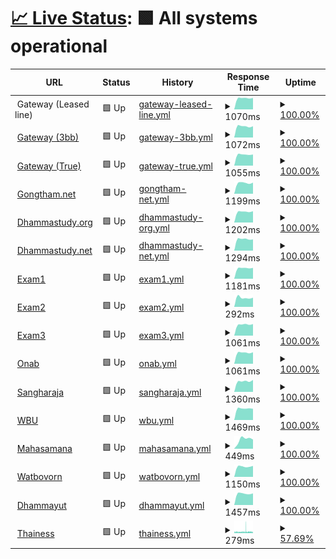 # [📈 Live Status](https://up.wbu.world): <!--live status--> **🟩 All systems operational**

<!--start: status pages-->
<!-- This summary is generated by Upptime (https://github.com/upptime/upptime) -->
<!-- Do not edit this manually, your changes will be overwritten -->
<!-- prettier-ignore -->
| URL | Status | History | Response Time | Uptime |
| --- | ------ | ------- | ------------- | ------ |
| <img alt="" src="https://icons.duckduckgo.com/ip3/null.ico" height="13"> Gateway (Leased line) | 🟩 Up | [gateway-leased-line.yml](https://github.com/kizzna/uptime/commits/HEAD/history/gateway-leased-line.yml) | <details><summary><img alt="Response time graph" src="./graphs/gateway-leased-line/response-time-week.png" height="20"> 1070ms</summary><br><a href="https://uptime.gongtham.net/history/gateway-leased-line"><img alt="Response time 1047" src="https://img.shields.io/endpoint?url=https%3A%2F%2Fraw.githubusercontent.com%2Fkizzna%2Fuptime%2FHEAD%2Fapi%2Fgateway-leased-line%2Fresponse-time.json"></a><br><a href="https://uptime.gongtham.net/history/gateway-leased-line"><img alt="24-hour response time 0" src="https://img.shields.io/endpoint?url=https%3A%2F%2Fraw.githubusercontent.com%2Fkizzna%2Fuptime%2FHEAD%2Fapi%2Fgateway-leased-line%2Fresponse-time-day.json"></a><br><a href="https://uptime.gongtham.net/history/gateway-leased-line"><img alt="7-day response time 1070" src="https://img.shields.io/endpoint?url=https%3A%2F%2Fraw.githubusercontent.com%2Fkizzna%2Fuptime%2FHEAD%2Fapi%2Fgateway-leased-line%2Fresponse-time-week.json"></a><br><a href="https://uptime.gongtham.net/history/gateway-leased-line"><img alt="30-day response time 995" src="https://img.shields.io/endpoint?url=https%3A%2F%2Fraw.githubusercontent.com%2Fkizzna%2Fuptime%2FHEAD%2Fapi%2Fgateway-leased-line%2Fresponse-time-month.json"></a><br><a href="https://uptime.gongtham.net/history/gateway-leased-line"><img alt="1-year response time 1047" src="https://img.shields.io/endpoint?url=https%3A%2F%2Fraw.githubusercontent.com%2Fkizzna%2Fuptime%2FHEAD%2Fapi%2Fgateway-leased-line%2Fresponse-time-year.json"></a></details> | <details><summary><a href="https://uptime.gongtham.net/history/gateway-leased-line">100.00%</a></summary><a href="https://uptime.gongtham.net/history/gateway-leased-line"><img alt="All-time uptime 99.64%" src="https://img.shields.io/endpoint?url=https%3A%2F%2Fraw.githubusercontent.com%2Fkizzna%2Fuptime%2FHEAD%2Fapi%2Fgateway-leased-line%2Fuptime.json"></a><br><a href="https://uptime.gongtham.net/history/gateway-leased-line"><img alt="24-hour uptime 100.00%" src="https://img.shields.io/endpoint?url=https%3A%2F%2Fraw.githubusercontent.com%2Fkizzna%2Fuptime%2FHEAD%2Fapi%2Fgateway-leased-line%2Fuptime-day.json"></a><br><a href="https://uptime.gongtham.net/history/gateway-leased-line"><img alt="7-day uptime 100.00%" src="https://img.shields.io/endpoint?url=https%3A%2F%2Fraw.githubusercontent.com%2Fkizzna%2Fuptime%2FHEAD%2Fapi%2Fgateway-leased-line%2Fuptime-week.json"></a><br><a href="https://uptime.gongtham.net/history/gateway-leased-line"><img alt="30-day uptime 100.00%" src="https://img.shields.io/endpoint?url=https%3A%2F%2Fraw.githubusercontent.com%2Fkizzna%2Fuptime%2FHEAD%2Fapi%2Fgateway-leased-line%2Fuptime-month.json"></a><br><a href="https://uptime.gongtham.net/history/gateway-leased-line"><img alt="1-year uptime 99.64%" src="https://img.shields.io/endpoint?url=https%3A%2F%2Fraw.githubusercontent.com%2Fkizzna%2Fuptime%2FHEAD%2Fapi%2Fgateway-leased-line%2Fuptime-year.json"></a></details>
| <img alt="" src="https://icons.duckduckgo.com/ip3/check-3bb.gongtham.net.ico" height="13"> [Gateway (3bb)](https://check-3bb.gongtham.net/index.php) | 🟩 Up | [gateway-3bb.yml](https://github.com/kizzna/uptime/commits/HEAD/history/gateway-3bb.yml) | <details><summary><img alt="Response time graph" src="./graphs/gateway-3bb/response-time-week.png" height="20"> 1072ms</summary><br><a href="https://uptime.gongtham.net/history/gateway-3bb"><img alt="Response time 1050" src="https://img.shields.io/endpoint?url=https%3A%2F%2Fraw.githubusercontent.com%2Fkizzna%2Fuptime%2FHEAD%2Fapi%2Fgateway-3bb%2Fresponse-time.json"></a><br><a href="https://uptime.gongtham.net/history/gateway-3bb"><img alt="24-hour response time 0" src="https://img.shields.io/endpoint?url=https%3A%2F%2Fraw.githubusercontent.com%2Fkizzna%2Fuptime%2FHEAD%2Fapi%2Fgateway-3bb%2Fresponse-time-day.json"></a><br><a href="https://uptime.gongtham.net/history/gateway-3bb"><img alt="7-day response time 1072" src="https://img.shields.io/endpoint?url=https%3A%2F%2Fraw.githubusercontent.com%2Fkizzna%2Fuptime%2FHEAD%2Fapi%2Fgateway-3bb%2Fresponse-time-week.json"></a><br><a href="https://uptime.gongtham.net/history/gateway-3bb"><img alt="30-day response time 1010" src="https://img.shields.io/endpoint?url=https%3A%2F%2Fraw.githubusercontent.com%2Fkizzna%2Fuptime%2FHEAD%2Fapi%2Fgateway-3bb%2Fresponse-time-month.json"></a><br><a href="https://uptime.gongtham.net/history/gateway-3bb"><img alt="1-year response time 1050" src="https://img.shields.io/endpoint?url=https%3A%2F%2Fraw.githubusercontent.com%2Fkizzna%2Fuptime%2FHEAD%2Fapi%2Fgateway-3bb%2Fresponse-time-year.json"></a></details> | <details><summary><a href="https://uptime.gongtham.net/history/gateway-3bb">100.00%</a></summary><a href="https://uptime.gongtham.net/history/gateway-3bb"><img alt="All-time uptime 99.99%" src="https://img.shields.io/endpoint?url=https%3A%2F%2Fraw.githubusercontent.com%2Fkizzna%2Fuptime%2FHEAD%2Fapi%2Fgateway-3bb%2Fuptime.json"></a><br><a href="https://uptime.gongtham.net/history/gateway-3bb"><img alt="24-hour uptime 100.00%" src="https://img.shields.io/endpoint?url=https%3A%2F%2Fraw.githubusercontent.com%2Fkizzna%2Fuptime%2FHEAD%2Fapi%2Fgateway-3bb%2Fuptime-day.json"></a><br><a href="https://uptime.gongtham.net/history/gateway-3bb"><img alt="7-day uptime 100.00%" src="https://img.shields.io/endpoint?url=https%3A%2F%2Fraw.githubusercontent.com%2Fkizzna%2Fuptime%2FHEAD%2Fapi%2Fgateway-3bb%2Fuptime-week.json"></a><br><a href="https://uptime.gongtham.net/history/gateway-3bb"><img alt="30-day uptime 100.00%" src="https://img.shields.io/endpoint?url=https%3A%2F%2Fraw.githubusercontent.com%2Fkizzna%2Fuptime%2FHEAD%2Fapi%2Fgateway-3bb%2Fuptime-month.json"></a><br><a href="https://uptime.gongtham.net/history/gateway-3bb"><img alt="1-year uptime 99.99%" src="https://img.shields.io/endpoint?url=https%3A%2F%2Fraw.githubusercontent.com%2Fkizzna%2Fuptime%2FHEAD%2Fapi%2Fgateway-3bb%2Fuptime-year.json"></a></details>
| <img alt="" src="https://icons.duckduckgo.com/ip3/check-true.gongtham.net.ico" height="13"> [Gateway (True)](https://check-true.gongtham.net/index.php) | 🟩 Up | [gateway-true.yml](https://github.com/kizzna/uptime/commits/HEAD/history/gateway-true.yml) | <details><summary><img alt="Response time graph" src="./graphs/gateway-true/response-time-week.png" height="20"> 1055ms</summary><br><a href="https://uptime.gongtham.net/history/gateway-true"><img alt="Response time 1063" src="https://img.shields.io/endpoint?url=https%3A%2F%2Fraw.githubusercontent.com%2Fkizzna%2Fuptime%2FHEAD%2Fapi%2Fgateway-true%2Fresponse-time.json"></a><br><a href="https://uptime.gongtham.net/history/gateway-true"><img alt="24-hour response time 0" src="https://img.shields.io/endpoint?url=https%3A%2F%2Fraw.githubusercontent.com%2Fkizzna%2Fuptime%2FHEAD%2Fapi%2Fgateway-true%2Fresponse-time-day.json"></a><br><a href="https://uptime.gongtham.net/history/gateway-true"><img alt="7-day response time 1055" src="https://img.shields.io/endpoint?url=https%3A%2F%2Fraw.githubusercontent.com%2Fkizzna%2Fuptime%2FHEAD%2Fapi%2Fgateway-true%2Fresponse-time-week.json"></a><br><a href="https://uptime.gongtham.net/history/gateway-true"><img alt="30-day response time 984" src="https://img.shields.io/endpoint?url=https%3A%2F%2Fraw.githubusercontent.com%2Fkizzna%2Fuptime%2FHEAD%2Fapi%2Fgateway-true%2Fresponse-time-month.json"></a><br><a href="https://uptime.gongtham.net/history/gateway-true"><img alt="1-year response time 1063" src="https://img.shields.io/endpoint?url=https%3A%2F%2Fraw.githubusercontent.com%2Fkizzna%2Fuptime%2FHEAD%2Fapi%2Fgateway-true%2Fresponse-time-year.json"></a></details> | <details><summary><a href="https://uptime.gongtham.net/history/gateway-true">100.00%</a></summary><a href="https://uptime.gongtham.net/history/gateway-true"><img alt="All-time uptime 99.99%" src="https://img.shields.io/endpoint?url=https%3A%2F%2Fraw.githubusercontent.com%2Fkizzna%2Fuptime%2FHEAD%2Fapi%2Fgateway-true%2Fuptime.json"></a><br><a href="https://uptime.gongtham.net/history/gateway-true"><img alt="24-hour uptime 100.00%" src="https://img.shields.io/endpoint?url=https%3A%2F%2Fraw.githubusercontent.com%2Fkizzna%2Fuptime%2FHEAD%2Fapi%2Fgateway-true%2Fuptime-day.json"></a><br><a href="https://uptime.gongtham.net/history/gateway-true"><img alt="7-day uptime 100.00%" src="https://img.shields.io/endpoint?url=https%3A%2F%2Fraw.githubusercontent.com%2Fkizzna%2Fuptime%2FHEAD%2Fapi%2Fgateway-true%2Fuptime-week.json"></a><br><a href="https://uptime.gongtham.net/history/gateway-true"><img alt="30-day uptime 100.00%" src="https://img.shields.io/endpoint?url=https%3A%2F%2Fraw.githubusercontent.com%2Fkizzna%2Fuptime%2FHEAD%2Fapi%2Fgateway-true%2Fuptime-month.json"></a><br><a href="https://uptime.gongtham.net/history/gateway-true"><img alt="1-year uptime 99.99%" src="https://img.shields.io/endpoint?url=https%3A%2F%2Fraw.githubusercontent.com%2Fkizzna%2Fuptime%2FHEAD%2Fapi%2Fgateway-true%2Fuptime-year.json"></a></details>
| <img alt="" src="https://icons.duckduckgo.com/ip3/gongtham.net.ico" height="13"> [Gongtham.net](https://gongtham.net) | 🟩 Up | [gongtham-net.yml](https://github.com/kizzna/uptime/commits/HEAD/history/gongtham-net.yml) | <details><summary><img alt="Response time graph" src="./graphs/gongtham-net/response-time-week.png" height="20"> 1199ms</summary><br><a href="https://uptime.gongtham.net/history/gongtham-net"><img alt="Response time 1024" src="https://img.shields.io/endpoint?url=https%3A%2F%2Fraw.githubusercontent.com%2Fkizzna%2Fuptime%2FHEAD%2Fapi%2Fgongtham-net%2Fresponse-time.json"></a><br><a href="https://uptime.gongtham.net/history/gongtham-net"><img alt="24-hour response time 0" src="https://img.shields.io/endpoint?url=https%3A%2F%2Fraw.githubusercontent.com%2Fkizzna%2Fuptime%2FHEAD%2Fapi%2Fgongtham-net%2Fresponse-time-day.json"></a><br><a href="https://uptime.gongtham.net/history/gongtham-net"><img alt="7-day response time 1199" src="https://img.shields.io/endpoint?url=https%3A%2F%2Fraw.githubusercontent.com%2Fkizzna%2Fuptime%2FHEAD%2Fapi%2Fgongtham-net%2Fresponse-time-week.json"></a><br><a href="https://uptime.gongtham.net/history/gongtham-net"><img alt="30-day response time 1109" src="https://img.shields.io/endpoint?url=https%3A%2F%2Fraw.githubusercontent.com%2Fkizzna%2Fuptime%2FHEAD%2Fapi%2Fgongtham-net%2Fresponse-time-month.json"></a><br><a href="https://uptime.gongtham.net/history/gongtham-net"><img alt="1-year response time 1024" src="https://img.shields.io/endpoint?url=https%3A%2F%2Fraw.githubusercontent.com%2Fkizzna%2Fuptime%2FHEAD%2Fapi%2Fgongtham-net%2Fresponse-time-year.json"></a></details> | <details><summary><a href="https://uptime.gongtham.net/history/gongtham-net">100.00%</a></summary><a href="https://uptime.gongtham.net/history/gongtham-net"><img alt="All-time uptime 99.97%" src="https://img.shields.io/endpoint?url=https%3A%2F%2Fraw.githubusercontent.com%2Fkizzna%2Fuptime%2FHEAD%2Fapi%2Fgongtham-net%2Fuptime.json"></a><br><a href="https://uptime.gongtham.net/history/gongtham-net"><img alt="24-hour uptime 100.00%" src="https://img.shields.io/endpoint?url=https%3A%2F%2Fraw.githubusercontent.com%2Fkizzna%2Fuptime%2FHEAD%2Fapi%2Fgongtham-net%2Fuptime-day.json"></a><br><a href="https://uptime.gongtham.net/history/gongtham-net"><img alt="7-day uptime 100.00%" src="https://img.shields.io/endpoint?url=https%3A%2F%2Fraw.githubusercontent.com%2Fkizzna%2Fuptime%2FHEAD%2Fapi%2Fgongtham-net%2Fuptime-week.json"></a><br><a href="https://uptime.gongtham.net/history/gongtham-net"><img alt="30-day uptime 100.00%" src="https://img.shields.io/endpoint?url=https%3A%2F%2Fraw.githubusercontent.com%2Fkizzna%2Fuptime%2FHEAD%2Fapi%2Fgongtham-net%2Fuptime-month.json"></a><br><a href="https://uptime.gongtham.net/history/gongtham-net"><img alt="1-year uptime 99.97%" src="https://img.shields.io/endpoint?url=https%3A%2F%2Fraw.githubusercontent.com%2Fkizzna%2Fuptime%2FHEAD%2Fapi%2Fgongtham-net%2Fuptime-year.json"></a></details>
| <img alt="" src="https://icons.duckduckgo.com/ip3/dhammastudy.org.ico" height="13"> [Dhammastudy.org](https://dhammastudy.org) | 🟩 Up | [dhammastudy-org.yml](https://github.com/kizzna/uptime/commits/HEAD/history/dhammastudy-org.yml) | <details><summary><img alt="Response time graph" src="./graphs/dhammastudy-org/response-time-week.png" height="20"> 1202ms</summary><br><a href="https://uptime.gongtham.net/history/dhammastudy-org"><img alt="Response time 1171" src="https://img.shields.io/endpoint?url=https%3A%2F%2Fraw.githubusercontent.com%2Fkizzna%2Fuptime%2FHEAD%2Fapi%2Fdhammastudy-org%2Fresponse-time.json"></a><br><a href="https://uptime.gongtham.net/history/dhammastudy-org"><img alt="24-hour response time 0" src="https://img.shields.io/endpoint?url=https%3A%2F%2Fraw.githubusercontent.com%2Fkizzna%2Fuptime%2FHEAD%2Fapi%2Fdhammastudy-org%2Fresponse-time-day.json"></a><br><a href="https://uptime.gongtham.net/history/dhammastudy-org"><img alt="7-day response time 1202" src="https://img.shields.io/endpoint?url=https%3A%2F%2Fraw.githubusercontent.com%2Fkizzna%2Fuptime%2FHEAD%2Fapi%2Fdhammastudy-org%2Fresponse-time-week.json"></a><br><a href="https://uptime.gongtham.net/history/dhammastudy-org"><img alt="30-day response time 1113" src="https://img.shields.io/endpoint?url=https%3A%2F%2Fraw.githubusercontent.com%2Fkizzna%2Fuptime%2FHEAD%2Fapi%2Fdhammastudy-org%2Fresponse-time-month.json"></a><br><a href="https://uptime.gongtham.net/history/dhammastudy-org"><img alt="1-year response time 1171" src="https://img.shields.io/endpoint?url=https%3A%2F%2Fraw.githubusercontent.com%2Fkizzna%2Fuptime%2FHEAD%2Fapi%2Fdhammastudy-org%2Fresponse-time-year.json"></a></details> | <details><summary><a href="https://uptime.gongtham.net/history/dhammastudy-org">100.00%</a></summary><a href="https://uptime.gongtham.net/history/dhammastudy-org"><img alt="All-time uptime 99.36%" src="https://img.shields.io/endpoint?url=https%3A%2F%2Fraw.githubusercontent.com%2Fkizzna%2Fuptime%2FHEAD%2Fapi%2Fdhammastudy-org%2Fuptime.json"></a><br><a href="https://uptime.gongtham.net/history/dhammastudy-org"><img alt="24-hour uptime 100.00%" src="https://img.shields.io/endpoint?url=https%3A%2F%2Fraw.githubusercontent.com%2Fkizzna%2Fuptime%2FHEAD%2Fapi%2Fdhammastudy-org%2Fuptime-day.json"></a><br><a href="https://uptime.gongtham.net/history/dhammastudy-org"><img alt="7-day uptime 100.00%" src="https://img.shields.io/endpoint?url=https%3A%2F%2Fraw.githubusercontent.com%2Fkizzna%2Fuptime%2FHEAD%2Fapi%2Fdhammastudy-org%2Fuptime-week.json"></a><br><a href="https://uptime.gongtham.net/history/dhammastudy-org"><img alt="30-day uptime 100.00%" src="https://img.shields.io/endpoint?url=https%3A%2F%2Fraw.githubusercontent.com%2Fkizzna%2Fuptime%2FHEAD%2Fapi%2Fdhammastudy-org%2Fuptime-month.json"></a><br><a href="https://uptime.gongtham.net/history/dhammastudy-org"><img alt="1-year uptime 99.36%" src="https://img.shields.io/endpoint?url=https%3A%2F%2Fraw.githubusercontent.com%2Fkizzna%2Fuptime%2FHEAD%2Fapi%2Fdhammastudy-org%2Fuptime-year.json"></a></details>
| <img alt="" src="https://icons.duckduckgo.com/ip3/dhammastudy.net.ico" height="13"> [Dhammastudy.net](https://dhammastudy.net) | 🟩 Up | [dhammastudy-net.yml](https://github.com/kizzna/uptime/commits/HEAD/history/dhammastudy-net.yml) | <details><summary><img alt="Response time graph" src="./graphs/dhammastudy-net/response-time-week.png" height="20"> 1294ms</summary><br><a href="https://uptime.gongtham.net/history/dhammastudy-net"><img alt="Response time 1341" src="https://img.shields.io/endpoint?url=https%3A%2F%2Fraw.githubusercontent.com%2Fkizzna%2Fuptime%2FHEAD%2Fapi%2Fdhammastudy-net%2Fresponse-time.json"></a><br><a href="https://uptime.gongtham.net/history/dhammastudy-net"><img alt="24-hour response time 0" src="https://img.shields.io/endpoint?url=https%3A%2F%2Fraw.githubusercontent.com%2Fkizzna%2Fuptime%2FHEAD%2Fapi%2Fdhammastudy-net%2Fresponse-time-day.json"></a><br><a href="https://uptime.gongtham.net/history/dhammastudy-net"><img alt="7-day response time 1294" src="https://img.shields.io/endpoint?url=https%3A%2F%2Fraw.githubusercontent.com%2Fkizzna%2Fuptime%2FHEAD%2Fapi%2Fdhammastudy-net%2Fresponse-time-week.json"></a><br><a href="https://uptime.gongtham.net/history/dhammastudy-net"><img alt="30-day response time 1242" src="https://img.shields.io/endpoint?url=https%3A%2F%2Fraw.githubusercontent.com%2Fkizzna%2Fuptime%2FHEAD%2Fapi%2Fdhammastudy-net%2Fresponse-time-month.json"></a><br><a href="https://uptime.gongtham.net/history/dhammastudy-net"><img alt="1-year response time 1341" src="https://img.shields.io/endpoint?url=https%3A%2F%2Fraw.githubusercontent.com%2Fkizzna%2Fuptime%2FHEAD%2Fapi%2Fdhammastudy-net%2Fresponse-time-year.json"></a></details> | <details><summary><a href="https://uptime.gongtham.net/history/dhammastudy-net">100.00%</a></summary><a href="https://uptime.gongtham.net/history/dhammastudy-net"><img alt="All-time uptime 99.65%" src="https://img.shields.io/endpoint?url=https%3A%2F%2Fraw.githubusercontent.com%2Fkizzna%2Fuptime%2FHEAD%2Fapi%2Fdhammastudy-net%2Fuptime.json"></a><br><a href="https://uptime.gongtham.net/history/dhammastudy-net"><img alt="24-hour uptime 100.00%" src="https://img.shields.io/endpoint?url=https%3A%2F%2Fraw.githubusercontent.com%2Fkizzna%2Fuptime%2FHEAD%2Fapi%2Fdhammastudy-net%2Fuptime-day.json"></a><br><a href="https://uptime.gongtham.net/history/dhammastudy-net"><img alt="7-day uptime 100.00%" src="https://img.shields.io/endpoint?url=https%3A%2F%2Fraw.githubusercontent.com%2Fkizzna%2Fuptime%2FHEAD%2Fapi%2Fdhammastudy-net%2Fuptime-week.json"></a><br><a href="https://uptime.gongtham.net/history/dhammastudy-net"><img alt="30-day uptime 100.00%" src="https://img.shields.io/endpoint?url=https%3A%2F%2Fraw.githubusercontent.com%2Fkizzna%2Fuptime%2FHEAD%2Fapi%2Fdhammastudy-net%2Fuptime-month.json"></a><br><a href="https://uptime.gongtham.net/history/dhammastudy-net"><img alt="1-year uptime 99.65%" src="https://img.shields.io/endpoint?url=https%3A%2F%2Fraw.githubusercontent.com%2Fkizzna%2Fuptime%2FHEAD%2Fapi%2Fdhammastudy-net%2Fuptime-year.json"></a></details>
| <img alt="" src="https://icons.duckduckgo.com/ip3/exam1.gongtham.net.ico" height="13"> [Exam1](https://exam1.gongtham.net/__test.php) | 🟩 Up | [exam1.yml](https://github.com/kizzna/uptime/commits/HEAD/history/exam1.yml) | <details><summary><img alt="Response time graph" src="./graphs/exam1/response-time-week.png" height="20"> 1181ms</summary><br><a href="https://uptime.gongtham.net/history/exam1"><img alt="Response time 1256" src="https://img.shields.io/endpoint?url=https%3A%2F%2Fraw.githubusercontent.com%2Fkizzna%2Fuptime%2FHEAD%2Fapi%2Fexam1%2Fresponse-time.json"></a><br><a href="https://uptime.gongtham.net/history/exam1"><img alt="24-hour response time 0" src="https://img.shields.io/endpoint?url=https%3A%2F%2Fraw.githubusercontent.com%2Fkizzna%2Fuptime%2FHEAD%2Fapi%2Fexam1%2Fresponse-time-day.json"></a><br><a href="https://uptime.gongtham.net/history/exam1"><img alt="7-day response time 1181" src="https://img.shields.io/endpoint?url=https%3A%2F%2Fraw.githubusercontent.com%2Fkizzna%2Fuptime%2FHEAD%2Fapi%2Fexam1%2Fresponse-time-week.json"></a><br><a href="https://uptime.gongtham.net/history/exam1"><img alt="30-day response time 1137" src="https://img.shields.io/endpoint?url=https%3A%2F%2Fraw.githubusercontent.com%2Fkizzna%2Fuptime%2FHEAD%2Fapi%2Fexam1%2Fresponse-time-month.json"></a><br><a href="https://uptime.gongtham.net/history/exam1"><img alt="1-year response time 1256" src="https://img.shields.io/endpoint?url=https%3A%2F%2Fraw.githubusercontent.com%2Fkizzna%2Fuptime%2FHEAD%2Fapi%2Fexam1%2Fresponse-time-year.json"></a></details> | <details><summary><a href="https://uptime.gongtham.net/history/exam1">100.00%</a></summary><a href="https://uptime.gongtham.net/history/exam1"><img alt="All-time uptime 97.75%" src="https://img.shields.io/endpoint?url=https%3A%2F%2Fraw.githubusercontent.com%2Fkizzna%2Fuptime%2FHEAD%2Fapi%2Fexam1%2Fuptime.json"></a><br><a href="https://uptime.gongtham.net/history/exam1"><img alt="24-hour uptime 100.00%" src="https://img.shields.io/endpoint?url=https%3A%2F%2Fraw.githubusercontent.com%2Fkizzna%2Fuptime%2FHEAD%2Fapi%2Fexam1%2Fuptime-day.json"></a><br><a href="https://uptime.gongtham.net/history/exam1"><img alt="7-day uptime 100.00%" src="https://img.shields.io/endpoint?url=https%3A%2F%2Fraw.githubusercontent.com%2Fkizzna%2Fuptime%2FHEAD%2Fapi%2Fexam1%2Fuptime-week.json"></a><br><a href="https://uptime.gongtham.net/history/exam1"><img alt="30-day uptime 100.00%" src="https://img.shields.io/endpoint?url=https%3A%2F%2Fraw.githubusercontent.com%2Fkizzna%2Fuptime%2FHEAD%2Fapi%2Fexam1%2Fuptime-month.json"></a><br><a href="https://uptime.gongtham.net/history/exam1"><img alt="1-year uptime 97.75%" src="https://img.shields.io/endpoint?url=https%3A%2F%2Fraw.githubusercontent.com%2Fkizzna%2Fuptime%2FHEAD%2Fapi%2Fexam1%2Fuptime-year.json"></a></details>
| <img alt="" src="https://icons.duckduckgo.com/ip3/exam2.gongtham.net.ico" height="13"> [Exam2](https://exam2.gongtham.net/__test.php) | 🟩 Up | [exam2.yml](https://github.com/kizzna/uptime/commits/HEAD/history/exam2.yml) | <details><summary><img alt="Response time graph" src="./graphs/exam2/response-time-week.png" height="20"> 292ms</summary><br><a href="https://uptime.gongtham.net/history/exam2"><img alt="Response time 477" src="https://img.shields.io/endpoint?url=https%3A%2F%2Fraw.githubusercontent.com%2Fkizzna%2Fuptime%2FHEAD%2Fapi%2Fexam2%2Fresponse-time.json"></a><br><a href="https://uptime.gongtham.net/history/exam2"><img alt="24-hour response time 0" src="https://img.shields.io/endpoint?url=https%3A%2F%2Fraw.githubusercontent.com%2Fkizzna%2Fuptime%2FHEAD%2Fapi%2Fexam2%2Fresponse-time-day.json"></a><br><a href="https://uptime.gongtham.net/history/exam2"><img alt="7-day response time 292" src="https://img.shields.io/endpoint?url=https%3A%2F%2Fraw.githubusercontent.com%2Fkizzna%2Fuptime%2FHEAD%2Fapi%2Fexam2%2Fresponse-time-week.json"></a><br><a href="https://uptime.gongtham.net/history/exam2"><img alt="30-day response time 287" src="https://img.shields.io/endpoint?url=https%3A%2F%2Fraw.githubusercontent.com%2Fkizzna%2Fuptime%2FHEAD%2Fapi%2Fexam2%2Fresponse-time-month.json"></a><br><a href="https://uptime.gongtham.net/history/exam2"><img alt="1-year response time 477" src="https://img.shields.io/endpoint?url=https%3A%2F%2Fraw.githubusercontent.com%2Fkizzna%2Fuptime%2FHEAD%2Fapi%2Fexam2%2Fresponse-time-year.json"></a></details> | <details><summary><a href="https://uptime.gongtham.net/history/exam2">100.00%</a></summary><a href="https://uptime.gongtham.net/history/exam2"><img alt="All-time uptime 99.63%" src="https://img.shields.io/endpoint?url=https%3A%2F%2Fraw.githubusercontent.com%2Fkizzna%2Fuptime%2FHEAD%2Fapi%2Fexam2%2Fuptime.json"></a><br><a href="https://uptime.gongtham.net/history/exam2"><img alt="24-hour uptime 100.00%" src="https://img.shields.io/endpoint?url=https%3A%2F%2Fraw.githubusercontent.com%2Fkizzna%2Fuptime%2FHEAD%2Fapi%2Fexam2%2Fuptime-day.json"></a><br><a href="https://uptime.gongtham.net/history/exam2"><img alt="7-day uptime 100.00%" src="https://img.shields.io/endpoint?url=https%3A%2F%2Fraw.githubusercontent.com%2Fkizzna%2Fuptime%2FHEAD%2Fapi%2Fexam2%2Fuptime-week.json"></a><br><a href="https://uptime.gongtham.net/history/exam2"><img alt="30-day uptime 100.00%" src="https://img.shields.io/endpoint?url=https%3A%2F%2Fraw.githubusercontent.com%2Fkizzna%2Fuptime%2FHEAD%2Fapi%2Fexam2%2Fuptime-month.json"></a><br><a href="https://uptime.gongtham.net/history/exam2"><img alt="1-year uptime 99.63%" src="https://img.shields.io/endpoint?url=https%3A%2F%2Fraw.githubusercontent.com%2Fkizzna%2Fuptime%2FHEAD%2Fapi%2Fexam2%2Fuptime-year.json"></a></details>
| <img alt="" src="https://icons.duckduckgo.com/ip3/exam3.gongtham.net.ico" height="13"> [Exam3](https://exam3.gongtham.net/__test.php) | 🟩 Up | [exam3.yml](https://github.com/kizzna/uptime/commits/HEAD/history/exam3.yml) | <details><summary><img alt="Response time graph" src="./graphs/exam3/response-time-week.png" height="20"> 1061ms</summary><br><a href="https://uptime.gongtham.net/history/exam3"><img alt="Response time 1156" src="https://img.shields.io/endpoint?url=https%3A%2F%2Fraw.githubusercontent.com%2Fkizzna%2Fuptime%2FHEAD%2Fapi%2Fexam3%2Fresponse-time.json"></a><br><a href="https://uptime.gongtham.net/history/exam3"><img alt="24-hour response time 0" src="https://img.shields.io/endpoint?url=https%3A%2F%2Fraw.githubusercontent.com%2Fkizzna%2Fuptime%2FHEAD%2Fapi%2Fexam3%2Fresponse-time-day.json"></a><br><a href="https://uptime.gongtham.net/history/exam3"><img alt="7-day response time 1061" src="https://img.shields.io/endpoint?url=https%3A%2F%2Fraw.githubusercontent.com%2Fkizzna%2Fuptime%2FHEAD%2Fapi%2Fexam3%2Fresponse-time-week.json"></a><br><a href="https://uptime.gongtham.net/history/exam3"><img alt="30-day response time 986" src="https://img.shields.io/endpoint?url=https%3A%2F%2Fraw.githubusercontent.com%2Fkizzna%2Fuptime%2FHEAD%2Fapi%2Fexam3%2Fresponse-time-month.json"></a><br><a href="https://uptime.gongtham.net/history/exam3"><img alt="1-year response time 1156" src="https://img.shields.io/endpoint?url=https%3A%2F%2Fraw.githubusercontent.com%2Fkizzna%2Fuptime%2FHEAD%2Fapi%2Fexam3%2Fresponse-time-year.json"></a></details> | <details><summary><a href="https://uptime.gongtham.net/history/exam3">100.00%</a></summary><a href="https://uptime.gongtham.net/history/exam3"><img alt="All-time uptime 99.37%" src="https://img.shields.io/endpoint?url=https%3A%2F%2Fraw.githubusercontent.com%2Fkizzna%2Fuptime%2FHEAD%2Fapi%2Fexam3%2Fuptime.json"></a><br><a href="https://uptime.gongtham.net/history/exam3"><img alt="24-hour uptime 100.00%" src="https://img.shields.io/endpoint?url=https%3A%2F%2Fraw.githubusercontent.com%2Fkizzna%2Fuptime%2FHEAD%2Fapi%2Fexam3%2Fuptime-day.json"></a><br><a href="https://uptime.gongtham.net/history/exam3"><img alt="7-day uptime 100.00%" src="https://img.shields.io/endpoint?url=https%3A%2F%2Fraw.githubusercontent.com%2Fkizzna%2Fuptime%2FHEAD%2Fapi%2Fexam3%2Fuptime-week.json"></a><br><a href="https://uptime.gongtham.net/history/exam3"><img alt="30-day uptime 100.00%" src="https://img.shields.io/endpoint?url=https%3A%2F%2Fraw.githubusercontent.com%2Fkizzna%2Fuptime%2FHEAD%2Fapi%2Fexam3%2Fuptime-month.json"></a><br><a href="https://uptime.gongtham.net/history/exam3"><img alt="1-year uptime 99.37%" src="https://img.shields.io/endpoint?url=https%3A%2F%2Fraw.githubusercontent.com%2Fkizzna%2Fuptime%2FHEAD%2Fapi%2Fexam3%2Fuptime-year.json"></a></details>
| <img alt="" src="https://icons.duckduckgo.com/ip3/onab.gongtham.net.ico" height="13"> [Onab](https://onab.gongtham.net) | 🟩 Up | [onab.yml](https://github.com/kizzna/uptime/commits/HEAD/history/onab.yml) | <details><summary><img alt="Response time graph" src="./graphs/onab/response-time-week.png" height="20"> 1061ms</summary><br><a href="https://uptime.gongtham.net/history/onab"><img alt="Response time 912" src="https://img.shields.io/endpoint?url=https%3A%2F%2Fraw.githubusercontent.com%2Fkizzna%2Fuptime%2FHEAD%2Fapi%2Fonab%2Fresponse-time.json"></a><br><a href="https://uptime.gongtham.net/history/onab"><img alt="24-hour response time 0" src="https://img.shields.io/endpoint?url=https%3A%2F%2Fraw.githubusercontent.com%2Fkizzna%2Fuptime%2FHEAD%2Fapi%2Fonab%2Fresponse-time-day.json"></a><br><a href="https://uptime.gongtham.net/history/onab"><img alt="7-day response time 1061" src="https://img.shields.io/endpoint?url=https%3A%2F%2Fraw.githubusercontent.com%2Fkizzna%2Fuptime%2FHEAD%2Fapi%2Fonab%2Fresponse-time-week.json"></a><br><a href="https://uptime.gongtham.net/history/onab"><img alt="30-day response time 985" src="https://img.shields.io/endpoint?url=https%3A%2F%2Fraw.githubusercontent.com%2Fkizzna%2Fuptime%2FHEAD%2Fapi%2Fonab%2Fresponse-time-month.json"></a><br><a href="https://uptime.gongtham.net/history/onab"><img alt="1-year response time 912" src="https://img.shields.io/endpoint?url=https%3A%2F%2Fraw.githubusercontent.com%2Fkizzna%2Fuptime%2FHEAD%2Fapi%2Fonab%2Fresponse-time-year.json"></a></details> | <details><summary><a href="https://uptime.gongtham.net/history/onab">100.00%</a></summary><a href="https://uptime.gongtham.net/history/onab"><img alt="All-time uptime 99.59%" src="https://img.shields.io/endpoint?url=https%3A%2F%2Fraw.githubusercontent.com%2Fkizzna%2Fuptime%2FHEAD%2Fapi%2Fonab%2Fuptime.json"></a><br><a href="https://uptime.gongtham.net/history/onab"><img alt="24-hour uptime 100.00%" src="https://img.shields.io/endpoint?url=https%3A%2F%2Fraw.githubusercontent.com%2Fkizzna%2Fuptime%2FHEAD%2Fapi%2Fonab%2Fuptime-day.json"></a><br><a href="https://uptime.gongtham.net/history/onab"><img alt="7-day uptime 100.00%" src="https://img.shields.io/endpoint?url=https%3A%2F%2Fraw.githubusercontent.com%2Fkizzna%2Fuptime%2FHEAD%2Fapi%2Fonab%2Fuptime-week.json"></a><br><a href="https://uptime.gongtham.net/history/onab"><img alt="30-day uptime 100.00%" src="https://img.shields.io/endpoint?url=https%3A%2F%2Fraw.githubusercontent.com%2Fkizzna%2Fuptime%2FHEAD%2Fapi%2Fonab%2Fuptime-month.json"></a><br><a href="https://uptime.gongtham.net/history/onab"><img alt="1-year uptime 99.59%" src="https://img.shields.io/endpoint?url=https%3A%2F%2Fraw.githubusercontent.com%2Fkizzna%2Fuptime%2FHEAD%2Fapi%2Fonab%2Fuptime-year.json"></a></details>
| <img alt="" src="https://icons.duckduckgo.com/ip3/sangharaja.org.ico" height="13"> [Sangharaja](https://sangharaja.org) | 🟩 Up | [sangharaja.yml](https://github.com/kizzna/uptime/commits/HEAD/history/sangharaja.yml) | <details><summary><img alt="Response time graph" src="./graphs/sangharaja/response-time-week.png" height="20"> 1360ms</summary><br><a href="https://uptime.gongtham.net/history/sangharaja"><img alt="Response time 1919" src="https://img.shields.io/endpoint?url=https%3A%2F%2Fraw.githubusercontent.com%2Fkizzna%2Fuptime%2FHEAD%2Fapi%2Fsangharaja%2Fresponse-time.json"></a><br><a href="https://uptime.gongtham.net/history/sangharaja"><img alt="24-hour response time 0" src="https://img.shields.io/endpoint?url=https%3A%2F%2Fraw.githubusercontent.com%2Fkizzna%2Fuptime%2FHEAD%2Fapi%2Fsangharaja%2Fresponse-time-day.json"></a><br><a href="https://uptime.gongtham.net/history/sangharaja"><img alt="7-day response time 1360" src="https://img.shields.io/endpoint?url=https%3A%2F%2Fraw.githubusercontent.com%2Fkizzna%2Fuptime%2FHEAD%2Fapi%2Fsangharaja%2Fresponse-time-week.json"></a><br><a href="https://uptime.gongtham.net/history/sangharaja"><img alt="30-day response time 1411" src="https://img.shields.io/endpoint?url=https%3A%2F%2Fraw.githubusercontent.com%2Fkizzna%2Fuptime%2FHEAD%2Fapi%2Fsangharaja%2Fresponse-time-month.json"></a><br><a href="https://uptime.gongtham.net/history/sangharaja"><img alt="1-year response time 1919" src="https://img.shields.io/endpoint?url=https%3A%2F%2Fraw.githubusercontent.com%2Fkizzna%2Fuptime%2FHEAD%2Fapi%2Fsangharaja%2Fresponse-time-year.json"></a></details> | <details><summary><a href="https://uptime.gongtham.net/history/sangharaja">100.00%</a></summary><a href="https://uptime.gongtham.net/history/sangharaja"><img alt="All-time uptime 99.43%" src="https://img.shields.io/endpoint?url=https%3A%2F%2Fraw.githubusercontent.com%2Fkizzna%2Fuptime%2FHEAD%2Fapi%2Fsangharaja%2Fuptime.json"></a><br><a href="https://uptime.gongtham.net/history/sangharaja"><img alt="24-hour uptime 100.00%" src="https://img.shields.io/endpoint?url=https%3A%2F%2Fraw.githubusercontent.com%2Fkizzna%2Fuptime%2FHEAD%2Fapi%2Fsangharaja%2Fuptime-day.json"></a><br><a href="https://uptime.gongtham.net/history/sangharaja"><img alt="7-day uptime 100.00%" src="https://img.shields.io/endpoint?url=https%3A%2F%2Fraw.githubusercontent.com%2Fkizzna%2Fuptime%2FHEAD%2Fapi%2Fsangharaja%2Fuptime-week.json"></a><br><a href="https://uptime.gongtham.net/history/sangharaja"><img alt="30-day uptime 100.00%" src="https://img.shields.io/endpoint?url=https%3A%2F%2Fraw.githubusercontent.com%2Fkizzna%2Fuptime%2FHEAD%2Fapi%2Fsangharaja%2Fuptime-month.json"></a><br><a href="https://uptime.gongtham.net/history/sangharaja"><img alt="1-year uptime 99.43%" src="https://img.shields.io/endpoint?url=https%3A%2F%2Fraw.githubusercontent.com%2Fkizzna%2Fuptime%2FHEAD%2Fapi%2Fsangharaja%2Fuptime-year.json"></a></details>
| <img alt="" src="https://icons.duckduckgo.com/ip3/wbu.world.ico" height="13"> [WBU](https://wbu.world) | 🟩 Up | [wbu.yml](https://github.com/kizzna/uptime/commits/HEAD/history/wbu.yml) | <details><summary><img alt="Response time graph" src="./graphs/wbu/response-time-week.png" height="20"> 1469ms</summary><br><a href="https://uptime.gongtham.net/history/wbu"><img alt="Response time 2080" src="https://img.shields.io/endpoint?url=https%3A%2F%2Fraw.githubusercontent.com%2Fkizzna%2Fuptime%2FHEAD%2Fapi%2Fwbu%2Fresponse-time.json"></a><br><a href="https://uptime.gongtham.net/history/wbu"><img alt="24-hour response time 0" src="https://img.shields.io/endpoint?url=https%3A%2F%2Fraw.githubusercontent.com%2Fkizzna%2Fuptime%2FHEAD%2Fapi%2Fwbu%2Fresponse-time-day.json"></a><br><a href="https://uptime.gongtham.net/history/wbu"><img alt="7-day response time 1469" src="https://img.shields.io/endpoint?url=https%3A%2F%2Fraw.githubusercontent.com%2Fkizzna%2Fuptime%2FHEAD%2Fapi%2Fwbu%2Fresponse-time-week.json"></a><br><a href="https://uptime.gongtham.net/history/wbu"><img alt="30-day response time 1380" src="https://img.shields.io/endpoint?url=https%3A%2F%2Fraw.githubusercontent.com%2Fkizzna%2Fuptime%2FHEAD%2Fapi%2Fwbu%2Fresponse-time-month.json"></a><br><a href="https://uptime.gongtham.net/history/wbu"><img alt="1-year response time 2080" src="https://img.shields.io/endpoint?url=https%3A%2F%2Fraw.githubusercontent.com%2Fkizzna%2Fuptime%2FHEAD%2Fapi%2Fwbu%2Fresponse-time-year.json"></a></details> | <details><summary><a href="https://uptime.gongtham.net/history/wbu">100.00%</a></summary><a href="https://uptime.gongtham.net/history/wbu"><img alt="All-time uptime 99.01%" src="https://img.shields.io/endpoint?url=https%3A%2F%2Fraw.githubusercontent.com%2Fkizzna%2Fuptime%2FHEAD%2Fapi%2Fwbu%2Fuptime.json"></a><br><a href="https://uptime.gongtham.net/history/wbu"><img alt="24-hour uptime 100.00%" src="https://img.shields.io/endpoint?url=https%3A%2F%2Fraw.githubusercontent.com%2Fkizzna%2Fuptime%2FHEAD%2Fapi%2Fwbu%2Fuptime-day.json"></a><br><a href="https://uptime.gongtham.net/history/wbu"><img alt="7-day uptime 100.00%" src="https://img.shields.io/endpoint?url=https%3A%2F%2Fraw.githubusercontent.com%2Fkizzna%2Fuptime%2FHEAD%2Fapi%2Fwbu%2Fuptime-week.json"></a><br><a href="https://uptime.gongtham.net/history/wbu"><img alt="30-day uptime 100.00%" src="https://img.shields.io/endpoint?url=https%3A%2F%2Fraw.githubusercontent.com%2Fkizzna%2Fuptime%2FHEAD%2Fapi%2Fwbu%2Fuptime-month.json"></a><br><a href="https://uptime.gongtham.net/history/wbu"><img alt="1-year uptime 99.01%" src="https://img.shields.io/endpoint?url=https%3A%2F%2Fraw.githubusercontent.com%2Fkizzna%2Fuptime%2FHEAD%2Fapi%2Fwbu%2Fuptime-year.json"></a></details>
| <img alt="" src="https://icons.duckduckgo.com/ip3/mahasamana.org.ico" height="13"> [Mahasamana](https://mahasamana.org) | 🟩 Up | [mahasamana.yml](https://github.com/kizzna/uptime/commits/HEAD/history/mahasamana.yml) | <details><summary><img alt="Response time graph" src="./graphs/mahasamana/response-time-week.png" height="20"> 449ms</summary><br><a href="https://uptime.gongtham.net/history/mahasamana"><img alt="Response time 881" src="https://img.shields.io/endpoint?url=https%3A%2F%2Fraw.githubusercontent.com%2Fkizzna%2Fuptime%2FHEAD%2Fapi%2Fmahasamana%2Fresponse-time.json"></a><br><a href="https://uptime.gongtham.net/history/mahasamana"><img alt="24-hour response time 0" src="https://img.shields.io/endpoint?url=https%3A%2F%2Fraw.githubusercontent.com%2Fkizzna%2Fuptime%2FHEAD%2Fapi%2Fmahasamana%2Fresponse-time-day.json"></a><br><a href="https://uptime.gongtham.net/history/mahasamana"><img alt="7-day response time 449" src="https://img.shields.io/endpoint?url=https%3A%2F%2Fraw.githubusercontent.com%2Fkizzna%2Fuptime%2FHEAD%2Fapi%2Fmahasamana%2Fresponse-time-week.json"></a><br><a href="https://uptime.gongtham.net/history/mahasamana"><img alt="30-day response time 369" src="https://img.shields.io/endpoint?url=https%3A%2F%2Fraw.githubusercontent.com%2Fkizzna%2Fuptime%2FHEAD%2Fapi%2Fmahasamana%2Fresponse-time-month.json"></a><br><a href="https://uptime.gongtham.net/history/mahasamana"><img alt="1-year response time 881" src="https://img.shields.io/endpoint?url=https%3A%2F%2Fraw.githubusercontent.com%2Fkizzna%2Fuptime%2FHEAD%2Fapi%2Fmahasamana%2Fresponse-time-year.json"></a></details> | <details><summary><a href="https://uptime.gongtham.net/history/mahasamana">100.00%</a></summary><a href="https://uptime.gongtham.net/history/mahasamana"><img alt="All-time uptime 99.50%" src="https://img.shields.io/endpoint?url=https%3A%2F%2Fraw.githubusercontent.com%2Fkizzna%2Fuptime%2FHEAD%2Fapi%2Fmahasamana%2Fuptime.json"></a><br><a href="https://uptime.gongtham.net/history/mahasamana"><img alt="24-hour uptime 100.00%" src="https://img.shields.io/endpoint?url=https%3A%2F%2Fraw.githubusercontent.com%2Fkizzna%2Fuptime%2FHEAD%2Fapi%2Fmahasamana%2Fuptime-day.json"></a><br><a href="https://uptime.gongtham.net/history/mahasamana"><img alt="7-day uptime 100.00%" src="https://img.shields.io/endpoint?url=https%3A%2F%2Fraw.githubusercontent.com%2Fkizzna%2Fuptime%2FHEAD%2Fapi%2Fmahasamana%2Fuptime-week.json"></a><br><a href="https://uptime.gongtham.net/history/mahasamana"><img alt="30-day uptime 100.00%" src="https://img.shields.io/endpoint?url=https%3A%2F%2Fraw.githubusercontent.com%2Fkizzna%2Fuptime%2FHEAD%2Fapi%2Fmahasamana%2Fuptime-month.json"></a><br><a href="https://uptime.gongtham.net/history/mahasamana"><img alt="1-year uptime 99.50%" src="https://img.shields.io/endpoint?url=https%3A%2F%2Fraw.githubusercontent.com%2Fkizzna%2Fuptime%2FHEAD%2Fapi%2Fmahasamana%2Fuptime-year.json"></a></details>
| <img alt="" src="https://icons.duckduckgo.com/ip3/watbovorn.org.ico" height="13"> [Watbovorn](https://watbovorn.org) | 🟩 Up | [watbovorn.yml](https://github.com/kizzna/uptime/commits/HEAD/history/watbovorn.yml) | <details><summary><img alt="Response time graph" src="./graphs/watbovorn/response-time-week.png" height="20"> 1150ms</summary><br><a href="https://uptime.gongtham.net/history/watbovorn"><img alt="Response time 1513" src="https://img.shields.io/endpoint?url=https%3A%2F%2Fraw.githubusercontent.com%2Fkizzna%2Fuptime%2FHEAD%2Fapi%2Fwatbovorn%2Fresponse-time.json"></a><br><a href="https://uptime.gongtham.net/history/watbovorn"><img alt="24-hour response time 0" src="https://img.shields.io/endpoint?url=https%3A%2F%2Fraw.githubusercontent.com%2Fkizzna%2Fuptime%2FHEAD%2Fapi%2Fwatbovorn%2Fresponse-time-day.json"></a><br><a href="https://uptime.gongtham.net/history/watbovorn"><img alt="7-day response time 1150" src="https://img.shields.io/endpoint?url=https%3A%2F%2Fraw.githubusercontent.com%2Fkizzna%2Fuptime%2FHEAD%2Fapi%2Fwatbovorn%2Fresponse-time-week.json"></a><br><a href="https://uptime.gongtham.net/history/watbovorn"><img alt="30-day response time 1072" src="https://img.shields.io/endpoint?url=https%3A%2F%2Fraw.githubusercontent.com%2Fkizzna%2Fuptime%2FHEAD%2Fapi%2Fwatbovorn%2Fresponse-time-month.json"></a><br><a href="https://uptime.gongtham.net/history/watbovorn"><img alt="1-year response time 1513" src="https://img.shields.io/endpoint?url=https%3A%2F%2Fraw.githubusercontent.com%2Fkizzna%2Fuptime%2FHEAD%2Fapi%2Fwatbovorn%2Fresponse-time-year.json"></a></details> | <details><summary><a href="https://uptime.gongtham.net/history/watbovorn">100.00%</a></summary><a href="https://uptime.gongtham.net/history/watbovorn"><img alt="All-time uptime 99.29%" src="https://img.shields.io/endpoint?url=https%3A%2F%2Fraw.githubusercontent.com%2Fkizzna%2Fuptime%2FHEAD%2Fapi%2Fwatbovorn%2Fuptime.json"></a><br><a href="https://uptime.gongtham.net/history/watbovorn"><img alt="24-hour uptime 100.00%" src="https://img.shields.io/endpoint?url=https%3A%2F%2Fraw.githubusercontent.com%2Fkizzna%2Fuptime%2FHEAD%2Fapi%2Fwatbovorn%2Fuptime-day.json"></a><br><a href="https://uptime.gongtham.net/history/watbovorn"><img alt="7-day uptime 100.00%" src="https://img.shields.io/endpoint?url=https%3A%2F%2Fraw.githubusercontent.com%2Fkizzna%2Fuptime%2FHEAD%2Fapi%2Fwatbovorn%2Fuptime-week.json"></a><br><a href="https://uptime.gongtham.net/history/watbovorn"><img alt="30-day uptime 100.00%" src="https://img.shields.io/endpoint?url=https%3A%2F%2Fraw.githubusercontent.com%2Fkizzna%2Fuptime%2FHEAD%2Fapi%2Fwatbovorn%2Fuptime-month.json"></a><br><a href="https://uptime.gongtham.net/history/watbovorn"><img alt="1-year uptime 99.29%" src="https://img.shields.io/endpoint?url=https%3A%2F%2Fraw.githubusercontent.com%2Fkizzna%2Fuptime%2FHEAD%2Fapi%2Fwatbovorn%2Fuptime-year.json"></a></details>
| <img alt="" src="https://icons.duckduckgo.com/ip3/dhammayut.org.ico" height="13"> [Dhammayut](https://dhammayut.org) | 🟩 Up | [dhammayut.yml](https://github.com/kizzna/uptime/commits/HEAD/history/dhammayut.yml) | <details><summary><img alt="Response time graph" src="./graphs/dhammayut/response-time-week.png" height="20"> 1457ms</summary><br><a href="https://uptime.gongtham.net/history/dhammayut"><img alt="Response time 1899" src="https://img.shields.io/endpoint?url=https%3A%2F%2Fraw.githubusercontent.com%2Fkizzna%2Fuptime%2FHEAD%2Fapi%2Fdhammayut%2Fresponse-time.json"></a><br><a href="https://uptime.gongtham.net/history/dhammayut"><img alt="24-hour response time 0" src="https://img.shields.io/endpoint?url=https%3A%2F%2Fraw.githubusercontent.com%2Fkizzna%2Fuptime%2FHEAD%2Fapi%2Fdhammayut%2Fresponse-time-day.json"></a><br><a href="https://uptime.gongtham.net/history/dhammayut"><img alt="7-day response time 1457" src="https://img.shields.io/endpoint?url=https%3A%2F%2Fraw.githubusercontent.com%2Fkizzna%2Fuptime%2FHEAD%2Fapi%2Fdhammayut%2Fresponse-time-week.json"></a><br><a href="https://uptime.gongtham.net/history/dhammayut"><img alt="30-day response time 1410" src="https://img.shields.io/endpoint?url=https%3A%2F%2Fraw.githubusercontent.com%2Fkizzna%2Fuptime%2FHEAD%2Fapi%2Fdhammayut%2Fresponse-time-month.json"></a><br><a href="https://uptime.gongtham.net/history/dhammayut"><img alt="1-year response time 1899" src="https://img.shields.io/endpoint?url=https%3A%2F%2Fraw.githubusercontent.com%2Fkizzna%2Fuptime%2FHEAD%2Fapi%2Fdhammayut%2Fresponse-time-year.json"></a></details> | <details><summary><a href="https://uptime.gongtham.net/history/dhammayut">100.00%</a></summary><a href="https://uptime.gongtham.net/history/dhammayut"><img alt="All-time uptime 99.42%" src="https://img.shields.io/endpoint?url=https%3A%2F%2Fraw.githubusercontent.com%2Fkizzna%2Fuptime%2FHEAD%2Fapi%2Fdhammayut%2Fuptime.json"></a><br><a href="https://uptime.gongtham.net/history/dhammayut"><img alt="24-hour uptime 100.00%" src="https://img.shields.io/endpoint?url=https%3A%2F%2Fraw.githubusercontent.com%2Fkizzna%2Fuptime%2FHEAD%2Fapi%2Fdhammayut%2Fuptime-day.json"></a><br><a href="https://uptime.gongtham.net/history/dhammayut"><img alt="7-day uptime 100.00%" src="https://img.shields.io/endpoint?url=https%3A%2F%2Fraw.githubusercontent.com%2Fkizzna%2Fuptime%2FHEAD%2Fapi%2Fdhammayut%2Fuptime-week.json"></a><br><a href="https://uptime.gongtham.net/history/dhammayut"><img alt="30-day uptime 100.00%" src="https://img.shields.io/endpoint?url=https%3A%2F%2Fraw.githubusercontent.com%2Fkizzna%2Fuptime%2FHEAD%2Fapi%2Fdhammayut%2Fuptime-month.json"></a><br><a href="https://uptime.gongtham.net/history/dhammayut"><img alt="1-year uptime 99.42%" src="https://img.shields.io/endpoint?url=https%3A%2F%2Fraw.githubusercontent.com%2Fkizzna%2Fuptime%2FHEAD%2Fapi%2Fdhammayut%2Fuptime-year.json"></a></details>
| <img alt="" src="https://icons.duckduckgo.com/ip3/thainess.net.ico" height="13"> [Thainess](https://thainess.net) | 🟩 Up | [thainess.yml](https://github.com/kizzna/uptime/commits/HEAD/history/thainess.yml) | <details><summary><img alt="Response time graph" src="./graphs/thainess/response-time-week.png" height="20"> 279ms</summary><br><a href="https://uptime.gongtham.net/history/thainess"><img alt="Response time 1172" src="https://img.shields.io/endpoint?url=https%3A%2F%2Fraw.githubusercontent.com%2Fkizzna%2Fuptime%2FHEAD%2Fapi%2Fthainess%2Fresponse-time.json"></a><br><a href="https://uptime.gongtham.net/history/thainess"><img alt="24-hour response time 215" src="https://img.shields.io/endpoint?url=https%3A%2F%2Fraw.githubusercontent.com%2Fkizzna%2Fuptime%2FHEAD%2Fapi%2Fthainess%2Fresponse-time-day.json"></a><br><a href="https://uptime.gongtham.net/history/thainess"><img alt="7-day response time 279" src="https://img.shields.io/endpoint?url=https%3A%2F%2Fraw.githubusercontent.com%2Fkizzna%2Fuptime%2FHEAD%2Fapi%2Fthainess%2Fresponse-time-week.json"></a><br><a href="https://uptime.gongtham.net/history/thainess"><img alt="30-day response time 352" src="https://img.shields.io/endpoint?url=https%3A%2F%2Fraw.githubusercontent.com%2Fkizzna%2Fuptime%2FHEAD%2Fapi%2Fthainess%2Fresponse-time-month.json"></a><br><a href="https://uptime.gongtham.net/history/thainess"><img alt="1-year response time 1172" src="https://img.shields.io/endpoint?url=https%3A%2F%2Fraw.githubusercontent.com%2Fkizzna%2Fuptime%2FHEAD%2Fapi%2Fthainess%2Fresponse-time-year.json"></a></details> | <details><summary><a href="https://uptime.gongtham.net/history/thainess">57.69%</a></summary><a href="https://uptime.gongtham.net/history/thainess"><img alt="All-time uptime 99.10%" src="https://img.shields.io/endpoint?url=https%3A%2F%2Fraw.githubusercontent.com%2Fkizzna%2Fuptime%2FHEAD%2Fapi%2Fthainess%2Fuptime.json"></a><br><a href="https://uptime.gongtham.net/history/thainess"><img alt="24-hour uptime 57.92%" src="https://img.shields.io/endpoint?url=https%3A%2F%2Fraw.githubusercontent.com%2Fkizzna%2Fuptime%2FHEAD%2Fapi%2Fthainess%2Fuptime-day.json"></a><br><a href="https://uptime.gongtham.net/history/thainess"><img alt="7-day uptime 57.69%" src="https://img.shields.io/endpoint?url=https%3A%2F%2Fraw.githubusercontent.com%2Fkizzna%2Fuptime%2FHEAD%2Fapi%2Fthainess%2Fuptime-week.json"></a><br><a href="https://uptime.gongtham.net/history/thainess"><img alt="30-day uptime 90.26%" src="https://img.shields.io/endpoint?url=https%3A%2F%2Fraw.githubusercontent.com%2Fkizzna%2Fuptime%2FHEAD%2Fapi%2Fthainess%2Fuptime-month.json"></a><br><a href="https://uptime.gongtham.net/history/thainess"><img alt="1-year uptime 99.10%" src="https://img.shields.io/endpoint?url=https%3A%2F%2Fraw.githubusercontent.com%2Fkizzna%2Fuptime%2FHEAD%2Fapi%2Fthainess%2Fuptime-year.json"></a></details>

<!--end: status pages-->
